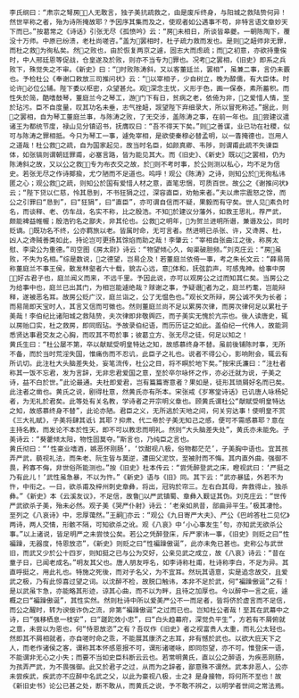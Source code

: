<!-- { "loadSidebar": true } -->
    李氏纲曰：“肃宗之弩房，人无敢言，独子美抗疏救之，由是废斥终身，与阳城之救陆贽何异！然世罕称之者，殆为诗所掩故耶？予因序其集而及之，使观者如公遇事不苟，非特言语文章妙天下而已。”按葛常之《诗话》引张无尽《孤愤吟》云：“房未相日，所谈皆皋夔。一朝陈陶下，覆没十万师。中原已纷溃，老杜尚嗟咨。”盖为罢相时，杜子疏力救而发也。是则之衄师非无罪，而杜之救为徇私矣。然之败也，由於恢复两京之遽，固志大而虑疏；而之初意，亦欲持重俟时，中人邢廷恩等促战，仓皇遂及於败，则亦不当专为罪也。况考之罢相，《旧史》即系之兵败下，殊觉失之不审。《新史》曰：“时败陈涛斜，又以客董廷兰，罢相”，虽兼二事，言仍未覈也。予检杜公《奉谢口敕放三司推问状》云：“以宰相子，少自树立，晚为醇儒，有大臣体。时论许必位公辅。陛下委以枢密，众望甚允。观深念主忧，义形于色，画一保泰，素所蓄积。而性失於简，酷嗜鼓琴，董庭兰今之琴工，游门下有日，贫病之老，依倚为非，之爱惜人情，至於玷污。臣不自度量，叹其功名未垂，志气挫衄，觊望陛下弃细录大，所以冒死称述。”据此，则之罢相，自为琴工董庭兰事，与陈涛之败，了无交涉，盖陈涛之事，在前一年也。且尝建议遣诸王为都统节度，禄山见分镇诏书，抚膺叹曰：“吾不得天下矣。”则之善谋，业已功在社稷，似可与陈涛之罪相抵。今只为琴工一事，遽免宰相，是欲使秦穆必替孟明，以一眚掩德也，岂用人之道哉！杜公救之疏，自为国家起见，故当时名臣，如颜真卿、韦陟，则谓甫此疏不失谏臣体，如张镐则谓朝廷罪甫，必塞言路，皆为能见其大。而《旧史》、《新史》既以之罢相，仍为陈涛斜之故，又以公之救，专为布衣交之故，於则不考时事，於公则测以私心，均不足为信史。若张无尽之作诗揶揄，尤ウ陋而不足道也。呜呼！观公《陈涛》之诗，则知公於无徇私讳匿之心；观公救之疏，则知公於国有爱惜人材之意，直笔忠悃，可质百世。故公之《谢推问状》云；“陛下贷以仁慈，怜其恳到，不书狂狷之过，深容直臣，劝勉来者。”夫以肃宗震怒之馀，而公之引罪曰“恳到”，曰“狂狷”，曰“直臣”，亦可谓自信而不疑，果毅而有守矣。世人见素负时名，而谈释、老、仿车战，名实不称，比之殷浩。不知於建议分藩外，如救王思礼，荐严武，颇能裨益帷幄；殷浩钓名之鄙夫，非其伦也。公救之明年，为贺兰进明所谮，兼谮及公，同时贬谪。既功名不终，公亦羁旅以老。皆属时命，无可言者。然进明已杀张、许，又谗房、杜，凶人之谗贼善类如此，持论岂可更扬其馀焰而助之哉！李肇云：“宰相自张曲江之後，称房太慰、李梁公为重德。”司空图《房太尉》诗云：“物望倾心久，匈渠破胆频。”刘克庄云：“房虽败，不失为名相。”综是数说，之德望，岂易企及！若董庭兰依倚一事，考之朱长文云：“薛易简称董庭兰不事王侯，散发林壑者六十载，貌古心远，意体和，抚弦韵声，可感鬼神。给事中房，好古君子也，庭兰闻义而来，不远千里。予因此说，亦可以观房公之过而知其仁矣。当房公之为给事中也，庭兰已出其门，为相岂能遽绝哉？赇谢之事，予疑谮者为之，庭兰朽耄，岂能辩释，遂被恶名耳。故房公贬广汉，庭兰诣之，公了无愠色也。”观长文所辩，房公诚不失为长者；而易简即天宝时人，其言又信而可徵也。然则董庭兰尚不足以累房次律，而房次律何足以累杜子美哉！李伯纪比诸阳城之救陆贽，夫次律即非敬舆匹，而子美实无愧於亢宗也。後人读唐史，辄以房贻口实，杜之救房，即同瑕玷。予故录伯纪语，而历历证之如此。盖伯纪一代伟人，故能洞悉贤达事君交友之心胸，而叹其不苟於事；彼葛立方、张无尽之徒，何足以知之！
    黄氏生曰：“杜公屡不第，卒以献赋受明皇特达之知，故感慕终身不替。虽前後铺陈时事，无所不备，而於当时荒淫失国，惟痛伤而不忍讥，此臣子之礼也。说者不得公心，影响附会，辄云有所讥切。此注杜大头脑差失处，妄笔流传，杜公之目，将不瞑於地下矣。”按宋氏濂曰：“注杜者称其一饭不忘君，发为言辞，无非忠君爱国之意，至於卒尔咏怀之作，亦必迁就为说，子美之诗，益不白於世。”此论最通。夫杜即爱君，岂有篇篇寄意者？果如是，徒形其琐屑好名而已矣。此注者之凿也。黄氏之说，剧得杜意，然黄氏亦有所本。宋张戒《岁寒堂诗话》已讥唐人咏杨妃者，为无礼於君矣。此等处有关名教，学诗者之开宗明义章也。顾黄氏谓杜公“献赋受明皇特达之知，故感慕终身不替”，此论亦陋。君臣之义，无所逃於天地之间，何关穷达事！使明皇不赏《三大礼赋》，子美将肆其诋讠其耶？抑肃、代二帝於子美无知己之感，便可不需感慕耶？意在主持名教，而发论不本於性天，即不可以教忠而明礼。然则“大头脑差失处”，黄氏亦未能免。子美诗云：“葵藿倾太阳，物性固莫夺。”斯言也，乃纯臣之言也。
    黄氏彻曰：“‘性豪业嗜酒，嫉恶怀刚肠’，‘饮酣视八极，俗物都茫茫’，子美胸中语也。宜其孩弄严武，藐视礼法，而朱老、阮生皆与莫逆，遭田父泥饮，至被肘而不悔。其内直外曲，强御不畏，矜寡不侮，非世俗所能测也。”按《旧史》杜本传云：“尝凭醉登武之床，瞪视武曰：‘严挺之乃有此儿！’武性虽急暴，不以为忤。”《新史》语与《旧》同。其下云：“武亦暴猛，外若不为忤，中衔之。一日，欲杀甫及梓州刺史章彝，将出，冠钩於帘三。左右白其母，奔救得止，独杀彝。”《新史》本《云溪友议》，不足信，故鲁以严武镇蜀、章彝入觐证其伪。刘克庄云：“世传严武欲杀子美，殆未必然。观子美《哭严仆射》诗云：‘老亲如夙昔，部曲异平生。’极其凄怆。至列之《八哀诗》中，忠厚蔼然。”王嗣亦云：“观公《九日寄严大夫》、严公《巴岭答杜二见忆》两诗，两人交情，形骸不隔，可知欲杀之讹。观《八哀》中‘小心事友生’句，亦知武无欲杀公事。”以上诸说，皆足明严之未尝忮公矣。若公之凭醉登床，斥严家讳一事，《旧史》则贬之曰“性褊躁，无器度，恃恩放恣”，《新史》则贬之曰“性褊躁傲诞”，此亦未免已甚也。史称公与武世旧，而武又少於公十四岁，则知挺之已与公为交好，公亲见武之成立，故《八哀》诗云：“昔在童子日，已闻老成名。”明友其父也。唐人朋友呼名，如李诗称杜甫，杜诗称李白，不足为异。其直呼挺之，用此礼也。特施之死後，而对子名父，为不宜耳。然玩其语意，实是追念故交，且爱武之极，乃有此惊喜过望之词。以沈醉不检，故脱口触讳，本非不足於武，何“褊躁傲诞”之有！是以武虽卞急，亦能略其形迹，谅其心曲，而不以为畔，且待之加厚也。今以醉中一言之疵，遽概之曰“褊躁傲诞”，其性实然。然则杜诗中所以爱美严公不一而足者，皆将侪於虚言而不足信，而公之醒时，转为谀佞诈伪之流，非第“褊躁傲诞”之过而已也。岂知杜公者哉！至其在武幕中之诗，曰“强移栖息一枝安”，曰“蹉跎效小忠”，曰“白头趋幕府，深觉负平生”，方若有不屑俯就之意，未尝以为恩也，何“恃恩放恣”之有？吾叹作《旧史》者之视富贵人太重，而礼公太轻也。然即其不屑相就者，亦自嗟时命之乖，不能展其康济之志耳，非有憾於武也。以欲大庇天下之人，而老作诸侯之客，谓称其本怀感恩报不可，谓形诸嗟咏，即同怨望，亦不可。惟登床一语，不能谓非无心之小失；而要不当如史臣科断云云也。若常明黄氏，直以公之醉语，为疾恶刚肠，为孩弄严武，为不畏强御。此又於君子之过，从而为之辞者，鄙意殊不谓然。武本非恶人，公亦未尝疾武，疾武亦不应醉中名武之父，以此为豪视八极，士之礻是身接物，将何所不至也！故《新旧史书》论公已甚之处，断不敢从，而黄氏之说，予不敢不辨之，以明学者世间之常法焉。
